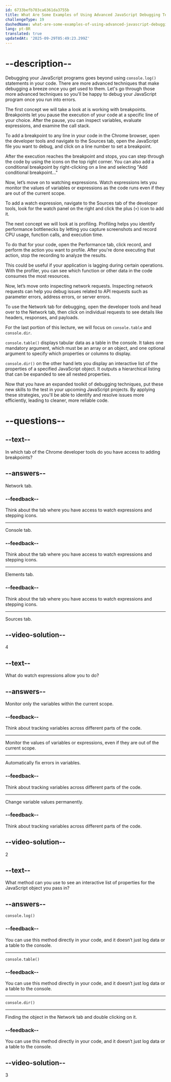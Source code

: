```yaml
---
id: 6733befb703ca6361da3755b
title: What Are Some Examples of Using Advanced JavaScript Debugging Techniques?
challengeType: 19
dashedName: what-are-some-examples-of-using-advanced-javascript-debugging-techniques
lang: pt-BR
translated: true
updatedAt: '2025-09-29T05:49:23.299Z'
---
```


# --description--

Debugging your JavaScript programs goes beyond using `console.log()` statements in your code. There are more advanced techniques that make debugging a breeze once you get used to them. Let's go through those more advanced techniques so you'll be happy to debug your JavaScript program once you run into errors.

The first concept we will take a look at is working with breakpoints. Breakpoints let you pause the execution of your code at a specific line of your choice. After the pause, you can inspect variables, evaluate expressions, and examine the call stack.

To add a breakpoint to any line in your code in the Chrome browser, open the developer tools and navigate to the Sources tab, open the JavaScript file you want to debug, and click on a line number to set a breakpoint.

After the execution reaches the breakpoint and stops, you can step through the code by using the icons on the top right corner. You can also add a conditional breakpoint by right-clicking on a line and selecting "Add conditional breakpoint…"

Now, let’s move on to watching expressions. Watch expressions lets you monitor the values of variables or expressions as the code runs even if they are out of the current scope.

To add a watch expression, navigate to the Sources tab of the developer tools, look for the watch panel on the right and click the plus (`+`) icon to add it.

The next concept we will look at is profiling. Profiling helps you identify performance bottlenecks by letting you capture screenshots and record CPU usage, function calls, and execution time.

To do that for your code, open the Performance tab, click record, and perform the action you want to profile. After you're done executing that action, stop the recording to analyze the results.

This could be useful if your application is lagging during certain operations. With the profiler, you can see which function or other data in the code consumes the most resources.

Now, let’s move onto inspecting network requests. Inspecting network requests can help you debug issues related to API requests such as parameter errors, address errors, or server errors.

To use the Network tab for debugging, open the developer tools and head over to the Network tab, then click on individual requests to see details like headers, responses, and payloads.

For the last portion of this lecture, we will focus on `console.table` and `console.dir`.

`console.table()` displays tabular data as a table in the console. It takes one mandatory argument, which must be an array or an object, and one optional argument to specify which properties or columns to display.

`console.dir()` on the other hand lets you display an interactive list of the properties of a specified JavaScript object. It outputs a hierarchical listing that can be expanded to see all nested properties.

Now that you have an expanded toolkit of debugging techniques, put these new skills to the test in your upcoming JavaScript projects. By applying these strategies, you'll be able to identify and resolve issues more efficiently, leading to cleaner, more reliable code.

# --questions--

## --text--

In which tab of the Chrome developer tools do you have access to adding breakpoints?

## --answers--

Network tab.

### --feedback--

Think about the tab where you have access to watch expressions and stepping icons.

---

Console tab.

### --feedback--

Think about the tab where you have access to watch expressions and stepping icons.

---

Elements tab.

### --feedback--

Think about the tab where you have access to watch expressions and stepping icons.

---

Sources tab.

## --video-solution--

4

## --text--

What do watch expressions allow you to do?

## --answers--

Monitor only the variables within the current scope.

### --feedback--

Think about tracking variables across different parts of the code.

---

Monitor the values of variables or expressions, even if they are out of the current scope.

---

Automatically fix errors in variables.

### --feedback--

Think about tracking variables across different parts of the code.

---

Change variable values permanently.

### --feedback--

Think about tracking variables across different parts of the code.

## --video-solution--

2

## --text--

What method can you use to see an interactive list of properties for the JavaScript object you pass in?

## --answers--

`console.log()`

### --feedback--

You can use this method directly in your code, and it doesn’t just log data or a table to the console.

---

`console.table()`

### --feedback--

You can use this method directly in your code, and it doesn’t just log data or a table to the console.

---

`console.dir()`

---

Finding the object in the Network tab and double clicking on it.

### --feedback--

You can use this method directly in your code, and it doesn’t just log data or a table to the console.

## --video-solution--

3
